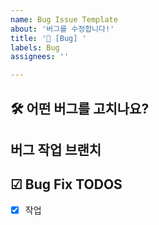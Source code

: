 ```yaml
---
name: Bug Issue Template
about: '버그를 수정합니다!'
title: '🐛 [Bug] '
labels: Bug
assignees: ''

---
```


## 🛠️ 어떤 버그를 고치나요?

## 버그 작업 브랜치

## ☑ Bug Fix TODOS
- [x] 작업
